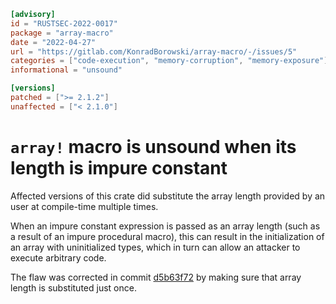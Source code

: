 ```toml
[advisory]
id = "RUSTSEC-2022-0017"
package = "array-macro"
date = "2022-04-27"
url = "https://gitlab.com/KonradBorowski/array-macro/-/issues/5"
categories = ["code-execution", "memory-corruption", "memory-exposure"]
informational = "unsound"

[versions]
patched = [">= 2.1.2"]
unaffected = ["< 2.1.0"]
```

# `array!` macro is unsound when its length is impure constant

Affected versions of this crate did substitute the array length provided by an user at compile-time multiple times.

When an impure constant expression is passed as an array length (such as a result of an impure procedural macro), this can result in the initialization of an array with uninitialized types, which in turn can allow an attacker to execute arbitrary code.

The flaw was corrected in commit [d5b63f72](https://gitlab.com/KonradBorowski/array-macro/-/commit/d5b63f72090f3809c21ac28f9cfd84f12559bf7d) by making sure that array length is substituted just once.
